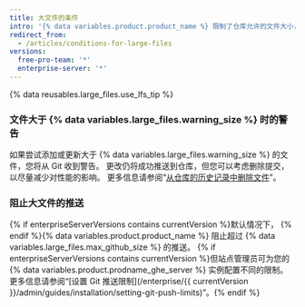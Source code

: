 ```yaml
---
title: 大文件的条件
intro: '{% data variables.product.product_name %} 限制了仓库允许的文件大小，如果文件大于最大文件限制，将会阻止推送到仓库。'
redirect_from:
  - /articles/conditions-for-large-files
versions:
  free-pro-team: '*'
  enterprise-server: '*'
---
```


{% data reusables.large_files.use_lfs_tip %}

### 文件大于 {% data variables.large_files.warning_size %} 时的警告

如果尝试添加或更新大于 {% data variables.large_files.warning_size %} 的文件，您将从 Git 收到警告。 更改仍将成功推送到仓库，但您可以考虑删除提交，以尽量减少对性能的影响。 更多信息请参阅“[从仓库的历史记录中删除文件](/github/managing-large-files/removing-files-from-a-repositorys-history)”。

### 阻止大文件的推送

{% if enterpriseServerVersions contains currentVersion %}默认情况下， {% endif %}{% data variables.product.product_name %} 阻止超过 {% data variables.large_files.max_github_size %} 的推送。 {% if enterpriseServerVersions contains currentVersion %}但站点管理员可为您的 {% data variables.product.prodname_ghe_server %} 实例配置不同的限制。 更多信息请参阅“[设置 Git 推送限制](/enterprise/{{ currentVersion }}/admin/guides/installation/setting-git-push-limits)”。{% endif %}

